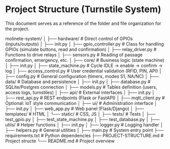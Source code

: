 # Project Structure (Turnstile System)

This document serves as a reference of the folder and file organization for the project.

molinete-system/
│
├── hardware/               # Direct control of GPIOs (inputs/outputs)
│ ├── init.py
│ ├── gpio_controller.py    # Class for handling GPIOs (simulate buttons, read and confirmation)
│ ├── relay_driver.py       # Functions to drive relays
│ ├── sensors.py            # Reading of passage confirmation, emergency, etc.
│
├── core/                   # Business logic (state machine)
│ ├── init.py
│ ├── state_machine.py      # Cycle IDLE → enable → confirm → log
│ ├── access_control.py     # User credential validation (RFID, PIN, API)
│ ├── config.py             # General configuration (timers, modes S1, NA/NC)
│
├── data/                   # Database and persistence
│ ├── init.py
│ ├── database.py           # SQLite/Postgres connection
│ ├── models.py             # Tables definition (users, access logs, turnstiles)
│
├── api/                    # External interfaces
│ ├── init.py
│ ├── rest_api.py           # REST endpoints (Flask or FastAPI)
│ ├── mqtt_client.py        # Optional: IoT style communication
│
├── ui/                     # Administration interface
│ ├── init.py
│ ├── web_app.py            # Web panel (Flask/Django)
│ ├── templates/            # HTML
│ └── static/               # CSS, JS
│
├── tests/                  # Tests
│ ├── test_gpio.py
│ ├── test_state_machine.py
│ ├── test_database.py
│
├── utils/                  # Helper functions
│ ├── init.py
│ ├── logger.py             # Logging handler
│ ├── helpers.py            # General utilities
│
├── main.py                 # System entry point
├── requirements.txt        # Python dependencies
├── PROJECT-STRUCTURE.md    # Project structe
└── README.md               # Project overview